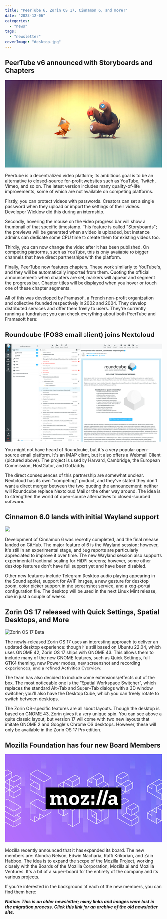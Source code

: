 ```yaml
---
title: "PeerTube 6, Zorin OS 17, Cinnamon 6, and more!"
date: "2023-12-06"
categories: 
  - "news"
tags: 
  - "newsletter"
coverImage: "desktop.jpg"
---
```


## PeerTube v6 announced with Storyboards and Chapters

![Drawing in the style of a fighting video game, where the octopus of PeerTube and the monster of YouTube, Twitch and Vimeo go head to head.](images/sepia-1024x576.jpg)

Peertube is a decentralized video platform; its ambitious goal is to be an alternative to closed-source for-profit websites such as YouTube, Twitch, Vimeo, and so on. The latest version includes many quality-of-life improvements, some of which are not available on competing platforms.

Firstly, you can protect videos with passwords. Creators can set a single password when they upload or import the settings of their videos. Developer Wicklow did this during an internship.

Secondly, hovering the mouse on the video progress bar will show a thumbnail of that specific timestamp. This feature is called "Storyboards"; the previews will be generated when a video is uploaded, but instance admins can dedicate some CPU time to create them for existing videos too.

Thirdly, you can now change the video after it has been published. On competing platforms, such as YouTube, this is only available to bigger channels that have direct partnerships with the platform.

Finally, PeerTube now features chapters. These work similarly to YouTube's, and they will be automatically imported from them. Quoting the official announcement: when chapters are set, markers will appear and segment the progress bar. Chapter titles will be displayed when you hover or touch one of these chapter segments.

All of this was developed by Framasoft, a French non-profit organization and collective founded respectively in 2002 and 2004. They develop distributed services and offer them freely to users. They're currently running a fundraiser; you can check everything about both PeerTube and Framasoft here:

## Roundcube (FOSS email client) joins Nextcloud

![Roundcube mailbox](images/Roundcube-mailbox.png)

You might not have heard of Roundcube, but it's a very popular open-source email platform. It's an IMAP client, but it also offers a Webmail Client (pictured above). The project is used by Harvard, Cambridge, the European Commission, HostGator, and GoDaddy.

The direct consequences of this partnership are somewhat unclear. Nextcloud has its own "competing" product, and they've stated they don't want a direct merger between the two; quoting the announcement: neither will Roundcube replace Nextcloud Mail or the other way around. The idea is to strengthen the world of open-source alternatives to closed-sourced software.

## Cinnamon 6.0 lands with initial Wayland support

![](https://i0.wp.com/9to5linux.com/wp-content/uploads/2023/11/cinn6c.webp?ssl=1)

Development of Cinnamon 6 was recently completed, and the final release landed on GitHub. The major feature of 6 is the Wayland session; however, it's still in an experimental stage, and bug reports are particularly appreciated to improve it over time. The new Wayland session also supports experimental fractional scaling for HiDPI screens; however, some other desktop features don't have full support yet and have been disabled.

Other new features include Telegram Desktop audio playing appearing in the Sound applet, support for AVIF images, a new gesture for desktop zoom, color picker support in the screenshot service, and a xdg-portal configuration file. The desktop will be used in the next Linux Mint release, due in just a couple of weeks.

## Zorin OS 17 released with Quick Settings, Spatial Desktops, and More

![Zorin OS 17 Beta](https://i0.wp.com/9to5linux.com/wp-content/uploads/2023/12/zos17b.webp?fit=1920%2C976&ssl=1)

The newly-released Zorin OS 17 uses an interesting approach to deliver an updated desktop experience: though it's still based on Ubuntu 22.04, which uses GNOME 42, Zorin OS 17 ships with GNOME 43. This allows them to include many of the new GNOME features, such as Quick Settings, full GTK4 theming, new Power modes, new screenshot and recording experiences, and a refined Activities Overview.

The team has also decided to include some extensions/effects out of the box. The most noticeable one is the "Spatial Workspace Switcher", which replaces the standard Alt+Tab and Super+Tab dialogs with a 3D window switcher; you'll also have the Desktop Cube, which you can freely rotate to switch between desktops.

The Zorin OS-specific features are all about layouts. Though the desktop is based on GNOME 43, Zorin gives it a very unique spin. You can see above a quite classic layout, but version 17 will come with two new layouts that imitate GNOME 2 and Google's Chrome OS desktops. However, these will only be available in the Zorin OS 17 Pro edition.

## Mozilla Foundation has four new Board Members

![An illustration shows the Mozilla logo atop a pattern of building blocks.](images/moz_blog_header_pattern_1920x1080_03-1000x563.jpg)

Mozilla recently announced that it has expanded its board. The new members are: Alondra Nelson, Edwin Macharia, Raffi Krikorian, and Zain Habboo. The idea is to expand the scope of the Mozilla Project, working closely with the Boards of the Mozilla Corporation, Mozilla.ai and Mozilla Ventures. It's a bit of a super-board for the entirety of the company and its various projects.

If you're interested in the background of each of the new members, you can find them here:

**_Notice: This is an older newsletter; many links and images were lost in the migration process. Click [this link](https://archive.techhut.tv/) for an archive of the old newsletter site_**.
